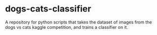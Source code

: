 # dogs-cats-classifier
A repository for python scripts that takes the dataset of images from the dogs vs cats kaggle competition, and trains a classifier on it.
